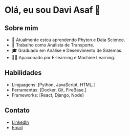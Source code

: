 # Olá, eu sou Davi Asaf 👋

## Sobre mim
- 🌱 Atualmente estou aprendendo Phyton e Data Science.
- 💼 Trabalho como Análista de Transporte.
- 🎓 Graduado em Análise e Desenvimento de Sistemas.
- 🧑‍💻 Apaixonado por E-learning e Machine Learning.

## Habilidades
- Linguagens: [Python, JavaScript, HTML.]
- Ferramentas: [Docker, Git, FireBase.]
- Frameworks: [React, Django, Node]


## Contato
- [LinkedIn](https://www.linkedin.com/in/davi-asaf/)
- [Email](mailto:daviasaf1206@outlook.com)
